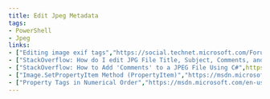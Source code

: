 ```yaml
---
title: Edit Jpeg Metadata
tags:
- PowerShell
- Jpeg
links:
- ["Editing image exif tags","https://social.technet.microsoft.com/Forums/scriptcenter/en-US/8b398413-0728-4a8a-a593-d2e8b92b88f2/editing-image-exif-tags?forum=ITCG"]
- ["StackOverflow: How do I edit JPG File Title, Subject, Comments, and Tags/Keywords? - Follow Up",https://stackoverflow.com/questions/24960787/how-do-i-edit-jpg-file-title-subject-comments-and-tags-keywords-follow-up]
- ["StackOverflow: How to Add 'Comments' to a JPEG File Using C#",https://stackoverflow.com/questions/1755185/how-to-add-comments-to-a-jpeg-file-using-c-sharp]
- ["Image.SetPropertyItem Method (PropertyItem)","https://msdn.microsoft.com/en-us/library/system.drawing.image.setpropertyitem(v=vs.110).aspx"]
- ["Property Tags in Numerical Order","https://msdn.microsoft.com/en-us/library/ms534418(v=vs.85).aspx"]
---
```

